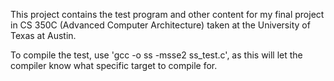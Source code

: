 This project contains the test program and other content for my final project in CS 350C (Advanced Computer Architecture) taken at the University of Texas at Austin.

To compile the test, use 'gcc -o ss -msse2 ss_test.c', as this will let the compiler know what specific target to compile for.
